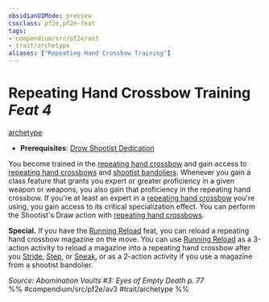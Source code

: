 ```yaml
---
obsidianUIMode: preview
cssclass: pf2e,pf2e-feat
tags:
- compendium/src/pf2e/av3
- trait/archetype
aliases: ["Repeating Hand Crossbow Training"]
---
```

# Repeating Hand Crossbow Training  *Feat 4*  
[archetype](../../rules/traits/archetype.md)  

- **Prerequisites**: [Drow Shootist Dedication](drow-shootist-dedication-av3.md)

You become trained in the [repeating hand crossbow](../equipment/items/repeating-hand-crossbow-g-g.md) and gain access to [repeating hand crossbows](../equipment/items/repeating-hand-crossbow-g-g.md) and [shootist bandoliers](../equipment/items/shootist-bandolier-av3.md). Whenever you gain a class feature that grants you expert or greater proficiency in a given weapon or weapons, you also gain that proficiency in the repeating hand crossbow. If you're at least an expert in a [repeating hand crossbow](../equipment/items/repeating-hand-crossbow-g-g.md) you're using, you gain access to its critical specialization effect. You can perform the Shootist's Draw action with [repeating hand crossbows](../equipment/items/repeating-hand-crossbow-g-g.md).

**Special.** If you have the [Running Reload](running-reload.md) feat, you can reload a repeating hand crossbow magazine on the move. You can use [Running Reload](running-reload.md) as a 3-action activity to reload a magazine into a repeating hand crossbow after you [Stride](../../rules/actions/stride.md), [Step](../../rules/actions/step.md), or [Sneak](../../rules/actions/sneak.md), or as a 2-action activity if you use a magazine from a shootist bandolier.

*Source: Abomination Vaults #3: Eyes of Empty Death p. 77*  
%% #compendium/src/pf2e/av3 #trait/archetype %%